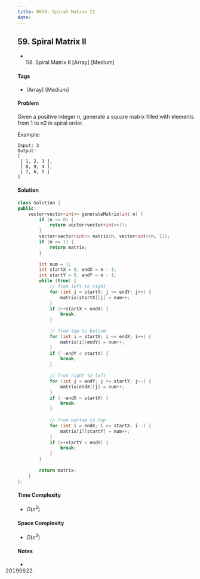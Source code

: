 ```yaml
---
title: 0059. Spiral Matrix II
date: 
---
```


## 59. Spiral Matrix II
- 59. Spiral Matrix II [Array] [Medium]

#### Tags
- [Array] [Medium]

#### Problem
Given a positive integer n, generate a square matrix filled with elements from 1 to n2 in spiral order.

Example:

    Input: 3
    Output:
    [
     [ 1, 2, 3 ],
     [ 8, 9, 4 ],
     [ 7, 6, 5 ]
    ]

#### Solution
``` C++
class Solution {
public:
    vector<vector<int>> generateMatrix(int n) {
        if (n <= 0) {
            return vector<vector<int>>();
        }
        vector<vector<int>> matrix(n, vector<int>(n, 1));
        if (n == 1) {
            return matrix;
        }
        
        int num = 1;
        int startX = 0, endX = n - 1;
        int startY = 0, endY = n - 1;
        while (true) {
            // from left to right
            for (int j = startY; j <= endY; j++) {
                matrix[startX][j] = num++;
            }
            if (++startX > endX) {
                break;
            }
            
            // from top to bottom
            for (int i = startX; i <= endX; i++) {
                matrix[i][endY] = num++;
            }
            if (--endY < startY) {
                break;
            }
            
            // from right to left
            for (int j = endY; j >= startY; j--) {
                matrix[endX][j] = num++;
            }
            if (--endX < startX) {
                break;
            }
            
            // from bottom to top
            for (int i = endX; i >= startX; i--) {
                matrix[i][startY] = num++;
            }
            if (++startY > endY) {
                break;
            }
        }
        
        return matrix;
    }
};
```

#### Time Complexity
- $O(n^2)$

#### Space Complexity
- $O(n^2)$

#### Notes
- 20190622.

